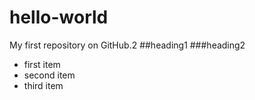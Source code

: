 # hello-world
My first repository on GitHub.2
##heading1
###heading2
* first item
* second item
* third item
